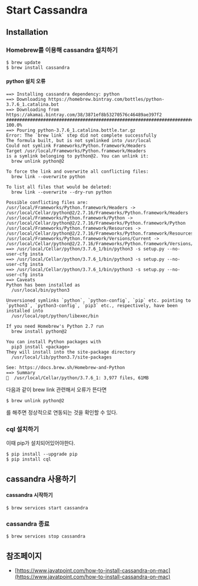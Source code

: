 # Start Cassandra 

## Installation

### Homebrew를 이용해 cassandra 설치하기

```
$ brew update
$ brew install cassandra
```

#### python 설치 오류

```
==> Installing cassandra dependency: python
==> Downloading https://homebrew.bintray.com/bottles/python-3.7.6_1.catalina.bot
==> Downloading from https://akamai.bintray.com/38/3871ef8b53270576c46489ae397f2
######################################################################## 100.0%
==> Pouring python-3.7.6_1.catalina.bottle.tar.gz
Error: The `brew link` step did not complete successfully
The formula built, but is not symlinked into /usr/local
Could not symlink Frameworks/Python.framework/Headers
Target /usr/local/Frameworks/Python.framework/Headers
is a symlink belonging to python@2. You can unlink it:
  brew unlink python@2

To force the link and overwrite all conflicting files:
  brew link --overwrite python

To list all files that would be deleted:
  brew link --overwrite --dry-run python

Possible conflicting files are:
/usr/local/Frameworks/Python.framework/Headers -> /usr/local/Cellar/python@2/2.7.16/Frameworks/Python.framework/Headers
/usr/local/Frameworks/Python.framework/Python -> /usr/local/Cellar/python@2/2.7.16/Frameworks/Python.framework/Python
/usr/local/Frameworks/Python.framework/Resources -> /usr/local/Cellar/python@2/2.7.16/Frameworks/Python.framework/Resources
/usr/local/Frameworks/Python.framework/Versions/Current -> /usr/local/Cellar/python@2/2.7.16/Frameworks/Python.framework/Versions/Current
==> /usr/local/Cellar/python/3.7.6_1/bin/python3 -s setup.py --no-user-cfg insta
==> /usr/local/Cellar/python/3.7.6_1/bin/python3 -s setup.py --no-user-cfg insta
==> /usr/local/Cellar/python/3.7.6_1/bin/python3 -s setup.py --no-user-cfg insta
==> Caveats
Python has been installed as
  /usr/local/bin/python3

Unversioned symlinks `python`, `python-config`, `pip` etc. pointing to
`python3`, `python3-config`, `pip3` etc., respectively, have been installed into
  /usr/local/opt/python/libexec/bin

If you need Homebrew's Python 2.7 run
  brew install python@2

You can install Python packages with
  pip3 install <package>
They will install into the site-package directory
  /usr/local/lib/python3.7/site-packages

See: https://docs.brew.sh/Homebrew-and-Python
==> Summary
🍺  /usr/local/Cellar/python/3.7.6_1: 3,977 files, 61MB

```

다음과 같이 brew link 관련해서 오류가 뜬다면

```
$ brew unlink python@2
```

를 해주면 정상적으로 연동되는 것을 확인할 수 있다.

### cql 설치하기

이때 pip가 설치되어있어야한다.

```
$ pip install --upgrade pip
$ pip install cql
```

## cassandra 사용하기

#### cassandra  시작하기

```
$ brew services start cassandra
```

### cassandra 종료

```
$ brew services stop cassandra 
```



## 참조페이지

- [https://www.javatpoint.com/how-to-install-cassandra-on-mac](https://www.javatpoint.com/how-to-install-cassandra-on-mac)

